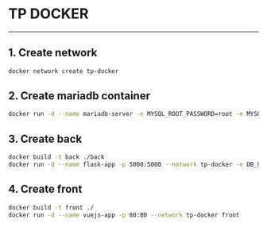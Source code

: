 # TP DOCKER

---

## 1. Create network

```bash
docker network create tp-docker
```

## 2. Create mariadb container

```bash
docker run -d --name mariadb-server -e MYSQL_ROOT_PASSWORD=root -e MYSQL_USER=guestuser -e MYSQL_PASSWORD=guestpassword --network tp-docker --volume $(pwd)/init_db.sql:/docker-entrypoint-initdb.d/init_db.sql --volume mariadb-data:/var/lib/mysql mariadb:11 
```

## 3. Create back

```bash
docker build -t back ./back
docker run -d --name flask-app -p 5000:5000 --network tp-docker -e DB_USER=guestuser -e DB_PASSWORD=guestpassword back
```

## 4. Create front

```bash
docker build -t front ./
docker run -d --name vuejs-app -p 80:80 --network tp-docker front
```